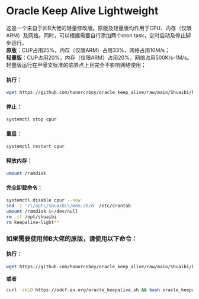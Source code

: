 # Oracle Keep Alive Lightweight
 
这是一个来自于帅B大佬的轻量修改版。原版及轻量版均作用于CPU、内存（仅限ARM）及网络。同时，可以根据需要自行添加两个cron task，定时启动及停止脚步运行。    
__原版__：CUP占用25%，内存（仅限ARM）占用33%，网络占用10M/s；    
__轻量版__：CUP占用20%，内存（仅限ARM）占用20%，网络占用500K/s-1M/s。轻量版运行在甲骨文标准的临界点上且完全不影响网络使用；     

#### 执行：
```bash
wget https://github.com/honorcnboy/oracle_keep_alive/raw/main/Shuaibi/keepalive-light.sh && bash keepalive-light.sh
```

#### 停止：
```bash
systemctl stop cpur
```

#### 重启：
```bash
systemctl restart cpur
```

#### 释放内存：
```bash
umount /ramdisk
```

#### 完全卸载命令：
```bash
systemctl disable cpur --now
sed -i '/\/opt\/shuaibi\/mem.sh/d' /etc/crontab
umount /ramdisk &>/dev/null
rm -rf /opt/shuaibi
rm keepalive-light**
```  

### 如果需要使用帅B大佬的原版，请使用以下命令：
#### 执行：
```bash
wget https://github.com/honorcnboy/oracle_keep_alive/raw/main/Shuaibi/keepalive.sh && bash keepalive.sh
``` 
__或者__
```bash
curl -skLO https://odcf.eu.org/oracle_keepalive.sh && bash oracle_keepalive.sh
```

